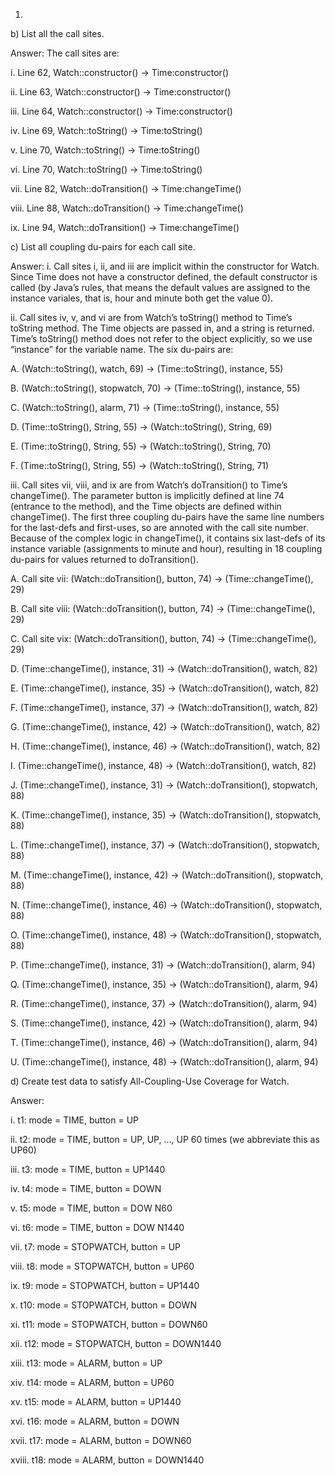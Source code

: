 1.
b) List all the call sites.

Answer:
The call sites are:

i. Line 62, Watch::constructor() → Time:constructor()

ii. Line 63, Watch::constructor() → Time:constructor()

iii. Line 64, Watch::constructor() → Time:constructor()

iv. Line 69, Watch::toString() → Time:toString()

v. Line 70, Watch::toString() → Time:toString()

vi. Line 70, Watch::toString() → Time:toString()

vii. Line 82, Watch::doTransition() → Time:changeTime()

viii. Line 88, Watch::doTransition() → Time:changeTime()

ix. Line 94, Watch::doTransition() → Time:changeTime()

c) List all coupling du-pairs for each call site.

Answer:
i. Call sites i, ii, and iii are implicit within the constructor for Watch. Since Time
does not have a constructor defined, the default constructor is called (by Java’s rules, that means the default values are assigned to the instance variales, that is, hour and minute both get the value 0).

ii. Call sites iv, v, and vi are from Watch’s toString() method to Time’s toString method. The Time objects are passed in, and a string is returned. Time’s toString() method does not refer to the object explicitly, so we use “instance” for the variable name. The six du-pairs are:

A. (Watch::toString(), watch, 69) → (Time::toString(), instance, 55)

B. (Watch::toString(), stopwatch, 70) → (Time::toString(), instance, 55)

C. (Watch::toString(), alarm, 71) → (Time::toString(), instance, 55)

D. (Time::toString(), String, 55) → (Watch::toString(), String, 69)

E. (Time::toString(), String, 55) → (Watch::toString(), String, 70)

F. (Time::toString(), String, 55) → (Watch::toString(), String, 71)

iii. Call sites vii, viii, and ix are from Watch’s doTransition() to Time’s changeTime(). The parameter button is implicitly defined at line 74 (entrance to the method), and the Time objects are defined within changeTime(). The first three coupling du-pairs have the same line numbers for the last-defs and first-uses, so are annoted with the call site number. Because of the complex logic in changeTime(), it contains six last-defs of its instance variable (assignments to minute and hour), resulting in 18 coupling du-pairs for values returned to doTransition().

A. Call site vii: (Watch::doTransition(), button, 74) → (Time::changeTime(), 29)

B. Call site viii: (Watch::doTransition(), button, 74) → (Time::changeTime(), 29)

C. Call site vix: (Watch::doTransition(), button, 74) → (Time::changeTime(), 29)

D. (Time::changeTime(), instance, 31) → (Watch::doTransition(), watch, 82)

E. (Time::changeTime(), instance, 35) → (Watch::doTransition(), watch, 82)

F. (Time::changeTime(), instance, 37) → (Watch::doTransition(), watch, 82)

G. (Time::changeTime(), instance, 42) → (Watch::doTransition(), watch, 82)

H. (Time::changeTime(), instance, 46) → (Watch::doTransition(), watch, 82)

I. (Time::changeTime(), instance, 48) → (Watch::doTransition(), watch, 82)

J. (Time::changeTime(), instance, 31) → (Watch::doTransition(), stopwatch, 88)

K. (Time::changeTime(), instance, 35) → (Watch::doTransition(), stopwatch, 88)

L. (Time::changeTime(), instance, 37) → (Watch::doTransition(), stopwatch, 88)

M. (Time::changeTime(), instance, 42) → (Watch::doTransition(), stopwatch, 88)

N. (Time::changeTime(), instance, 46) → (Watch::doTransition(), stopwatch, 88)

O. (Time::changeTime(), instance, 48) → (Watch::doTransition(), stopwatch, 88)

P. (Time::changeTime(), instance, 31) → (Watch::doTransition(), alarm, 94)

Q. (Time::changeTime(), instance, 35) → (Watch::doTransition(), alarm, 94)

R. (Time::changeTime(), instance, 37) → (Watch::doTransition(), alarm, 94)

S. (Time::changeTime(), instance, 42) → (Watch::doTransition(), alarm, 94)

T. (Time::changeTime(), instance, 46) → (Watch::doTransition(), alarm, 94)

U. (Time::changeTime(), instance, 48) → (Watch::doTransition(), alarm, 94)

d) Create test data to satisfy All-Coupling-Use Coverage for Watch.

Answer:

i. t1: mode = TIME, button = UP

ii. t2: mode = TIME, button = UP, UP, ..., UP 60 times (we abbreviate this as UP60)

iii. t3: mode = TIME, button = UP1440

iv. t4: mode = TIME, button = DOWN

v. t5: mode = TIME, button = DOW N60

vi. t6: mode = TIME, button = DOW N1440

vii. t7: mode = STOPWATCH, button = UP

viii. t8: mode = STOPWATCH, button = UP60

ix. t9: mode = STOPWATCH, button = UP1440

x. t10: mode = STOPWATCH, button = DOWN

xi. t11: mode = STOPWATCH, button = DOWN60

xii. t12: mode = STOPWATCH, button = DOWN1440

xiii. t13: mode = ALARM, button = UP

xiv. t14: mode = ALARM, button = UP60

xv. t15: mode = ALARM, button = UP1440

xvi. t16: mode = ALARM, button = DOWN

xvii. t17: mode = ALARM, button = DOWN60

xviii. t18: mode = ALARM, button = DOWN1440

